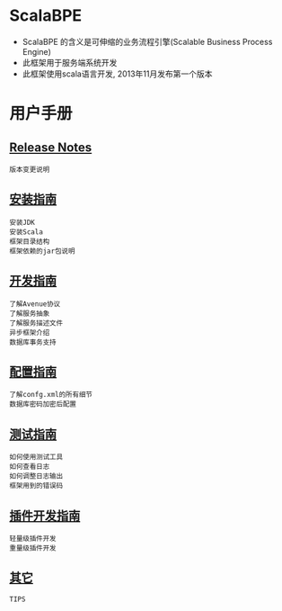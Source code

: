 # ScalaBPE

* ScalaBPE 的含义是可伸缩的业务流程引擎(Scalable Business Process Engine)
* 此框架用于服务端系统开发
* 此框架使用scala语言开发, 2013年11月发布第一个版本

# 用户手册

## [Release Notes](doc/releasenotes.md) 

	版本变更说明

## [安装指南](doc/install.md) 

	安装JDK
	安装Scala
	框架目录结构
	框架依赖的jar包说明

## [开发指南](doc/develop.md)

	了解Avenue协议
	了解服务抽象
	了解服务描述文件
	异步框架介绍
	数据库事务支持

## [配置指南](doc/config.md) 

	了解confg.xml的所有细节
	数据库密码加密后配置

## [测试指南](doc/test.md) 

	如何使用测试工具
	如何查看日志
	如何调整日志输出
	框架用到的错误码

## [插件开发指南](doc/plugin.md) 

	轻量级插件开发
	重量级插件开发

## [其它](doc/other.md) 

	TIPS

